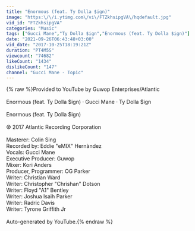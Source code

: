 ```yaml
---
title: "Enormous (feat. Ty Dolla $ign)"
image: "https:\/\/i.ytimg.com\/vi\/FTZkhsipgVA\/hqdefault.jpg"
vid_id: "FTZkhsipgVA"
categories: "Music"
tags: ["Gucci Mane","Ty Dolla $ign","Enormous (feat. Ty Dolla $ign)"]
date: "2021-09-26T06:43:48+03:00"
vid_date: "2017-10-25T18:19:21Z"
duration: "PT4M5S"
viewcount: "74682"
likeCount: "1434"
dislikeCount: "147"
channel: "Gucci Mane - Topic"
---
```

{% raw %}Provided to YouTube by Guwop Enterprises/Atlantic<br /><br />Enormous (feat. Ty Dolla $ign) · Gucci Mane · Ty Dolla $ign<br /><br />Enormous (feat. Ty Dolla $ign)<br /><br />℗ 2017 Atlantic Recording Corporation<br /><br />Masterer: Colin Sing<br />Recorded by: Eddie &quot;eMIX&quot; Hernàndez<br />Vocals: Gucci Mane<br />Executive  Producer: Guwop<br />Mixer: Kori Anders<br />Producer, Programmer: OG Parker<br />Writer: Christian Ward<br />Writer: Christopher &quot;Chrishan&quot; Dotson<br />Writer: Floyd &quot;A1&quot; Bentley<br />Writer: Joshua Isaih Parker<br />Writer: Radric Davis<br />Writer: Tyrone Griffith Jr<br /><br />Auto-generated by YouTube.{% endraw %}
